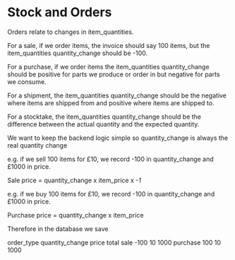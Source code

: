 # Stock and Orders

Orders relate to changes in item_quantities.

For a sale, if we order items, the invoice should say 100 items, but the item_quantities quantity_change should be -100.

For a purchase, if we order items the item_quantities quantity_change should be positive for parts we produce or order in but negative for parts we consume.

For a shipment, the item_quantities quantity_change should be the negative where items are shipped from and positive where items are shipped to.

For a stocktake, the item_quantities quantity_change should be the difference between the actual quantity and the expected quantity.

We want to keep the backend logic simple so quantity_change is always the real quantity change

e.g. if we sell 100 items for £10, we record -100 in quantity_change and £1000 in price.

Sale price = quantity_change x item_price x *-1*

e.g. if we buy 100 items for £10, we record -100 in quantity_change and £1000 in price.

Purchase price = quantity_change x item_price

Therefore in the database we save

order_type    quantity_change    price    total
sale          -100               10       1000
purchase      100                10       1000

